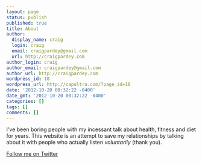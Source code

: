 ```yaml
---
layout: page
status: publish
published: true
title: About
author:
  display_name: craig
  login: craig
  email: craigpardey@gmail.com
  url: http://craigpardey.com
author_login: craig
author_email: craigpardey@gmail.com
author_url: http://craigpardey.com
wordpress_id: 10
wordpress_url: http://capultra.com/?page_id=10
date: '2012-10-20 00:32:22 -0400'
date_gmt: '2012-10-20 00:32:22 -0400'
categories: []
tags: []
comments: []
---
```


I've been boring people with my incessant talk about health, fitness and diet
for years. This website is an attempt to save my relationships by talking
about it with people who actually listen _voluntarily_ (thank you).

[Follow me on Twitter](http://twitter.com/capultra)

